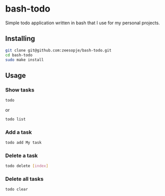 # bash-todo
Simple todo application written in bash that I use for my personal projects.

## Installing
```bash
git clone git@github.com:zeesopje/bash-todo.git
cd bash-todo
sudo make install
```

## Usage
### Show tasks
```bash
todo
```
or

```bash
todo list
```

### Add a task
```bash
todo add My task
```

### Delete a task
```bash
todo delete [index]
```

### Delete all tasks
```bash
todo clear
```
